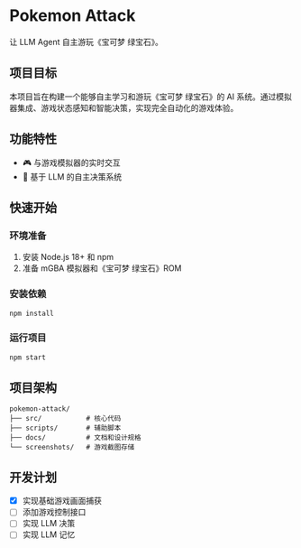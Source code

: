 # Pokemon Attack

让 LLM Agent 自主游玩《宝可梦 绿宝石》。

## 项目目标

本项目旨在构建一个能够自主学习和游玩《宝可梦 绿宝石》的 AI 系统。通过模拟器集成、游戏状态感知和智能决策，实现完全自动化的游戏体验。

## 功能特性

- 🎮 与游戏模拟器的实时交互
- 🧠 基于 LLM 的自主决策系统

## 快速开始

### 环境准备

1. 安装 Node.js 18+ 和 npm
2. 准备 mGBA 模拟器和《宝可梦 绿宝石》ROM

### 安装依赖

```bash
npm install
```

### 运行项目

```bash
npm start
```

## 项目架构

```
pokemon-attack/
├── src/           # 核心代码
├── scripts/       # 辅助脚本
├── docs/          # 文档和设计规格
└── screenshots/   # 游戏截图存储
```

## 开发计划

- [x] 实现基础游戏画面捕获
- [ ] 添加游戏控制接口
- [ ] 实现 LLM 决策
- [ ] 实现 LLM 记忆
